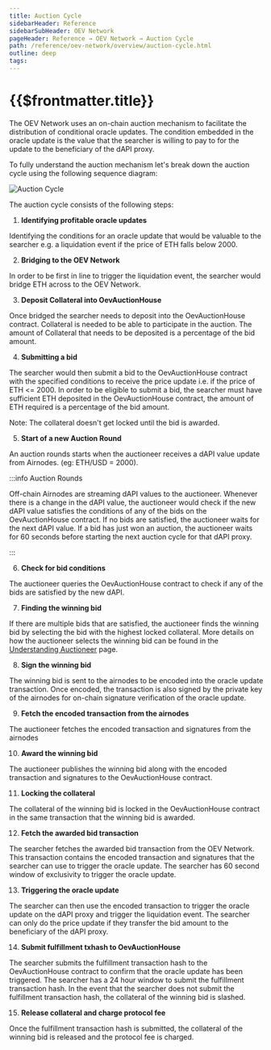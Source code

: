 ```yaml
---
title: Auction Cycle
sidebarHeader: Reference
sidebarSubHeader: OEV Network
pageHeader: Reference → OEV Network → Auction Cycle
path: /reference/oev-network/overview/auction-cycle.html
outline: deep
tags:
---
```


<PageHeader/>

<SearchHighlight/>

<FlexStartTag/>

# {{$frontmatter.title}}

The OEV Network uses an on-chain auction mechanism to facilitate the
distribution of conditional oracle updates. The condition embedded in the oracle
update is the value that the searcher is willing to pay to for the update to the
beneficiary of the dAPI proxy.

To fully understand the auction mechanism let's break down the auction cycle
using the following sequence diagram:

![Auction Cycle](/reference/oev-network/overview/assets/oev-auction-sequence.png)

The auction cycle consists of the following steps:

1. <b>Identifying profitable oracle updates</b>

Identifying the conditions for an oracle update that would be valuable to the
searcher e.g. a liquidation event if the price of ETH falls below 2000.

2. <b> Bridging to the OEV Network</b>

In order to be first in line to trigger the liquidation event, the searcher
would bridge ETH across to the OEV Network.

3. <b> Deposit Collateral into OevAuctionHouse </b>

Once bridged the searcher needs to deposit into the OevAuctionHouse contract.
Collateral is needed to be able to participate in the auction. The amount of
Collateral that needs to be deposited is a percentage of the bid amount.

4. <b>Submitting a bid</b>

The searcher would then submit a bid to the OevAuctionHouse contract with the
specified conditions to receive the price update i.e. if the price of ETH
<= 2000. In order to be eligible to submit a bid, the searcher must have
sufficient ETH deposited in the OevAuctionHouse contract, the amount of ETH
required is a percentage of the bid amount.

Note: The collateral doesn't get locked until the bid is awarded.

5. <b>Start of a new Auction Round</b>

An auction rounds starts when the auctioneer receives a dAPI value update from
Airnodes. (eg: ETH/USD = 2000).

:::info Auction Rounds

Off-chain Airnodes are streaming dAPI values to the auctioneer. Whenever there
is a change in the dAPI value, the auctioneer would check if the new dAPI value
satisfies the conditions of any of the bids on the OevAuctionHouse contract. If
no bids are satisfied, the auctioneer waits for the next dAPI value. If a bid
has just won an auction, the auctioneer waits for 60 seconds before starting the
next auction cycle for that dAPI proxy.

:::

6. <b>Check for bid conditions </b>

The auctioneer queries the OevAuctionHouse contract to check if any of the bids
are satisfied by the new dAPI.

7. <b>Finding the winning bid</b>

If there are multiple bids that are satisfied, the auctioneer finds the winning
bid by selecting the bid with the highest locked collateral. More details on how
the auctioneer selects the winning bid can be found in the
[Understanding Auctioneer](/reference/oev-network/searchers/understanding-auctioneer.html#parallel-auctions)
page.

8. <b> Sign the winning bid</b>

The winning bid is sent to the airnodes to be encoded into the oracle update
transaction. Once encoded, the transaction is also signed by the private key of
the airnodes for on-chain signature verification of the oracle update.

9. <b> Fetch the encoded transaction from the airnodes</b>

The auctioneer fetches the encoded transaction and signatures from the airnodes

10. <b> Award the winning bid</b>

The auctioneer publishes the winning bid along with the encoded transaction and
signatures to the OevAuctionHouse contract.

11. <b> Locking the collateral</b>

The collateral of the winning bid is locked in the OevAuctionHouse contract in
the same transaction that the winning bid is awarded.

12. <b> Fetch the awarded bid transaction</b>

The searcher fetches the awarded bid transaction from the OEV Network. This
transaction contains the encoded transaction and signatures that the searcher
can use to trigger the oracle update. The searcher has 60 second window of
exclusivity to trigger the oracle update.

13. <b>Triggering the oracle update</b>

The searcher can then use the encoded transaction to trigger the oracle update
on the dAPI proxy and trigger the liquidation event. The searcher can only do
the price update if they transfer the bid amount to the beneficiary of the dAPI
proxy.

14. <b> Submit fulfillment txhash to OevAuctionHouse</b>

The searcher submits the fulfillment transaction hash to the OevAuctionHouse
contract to confirm that the oracle update has been triggered. The searcher has
a 24 hour window to submit the fulfillment transaction hash. In the event that
the searcher does not submit the fulfillment transaction hash, the collateral of
the winning bid is slashed.

15. <b> Release collateral and charge protocol fee</b>

Once the fulfillment transaction hash is submitted, the collateral of the
winning bid is released and the protocol fee is charged.
